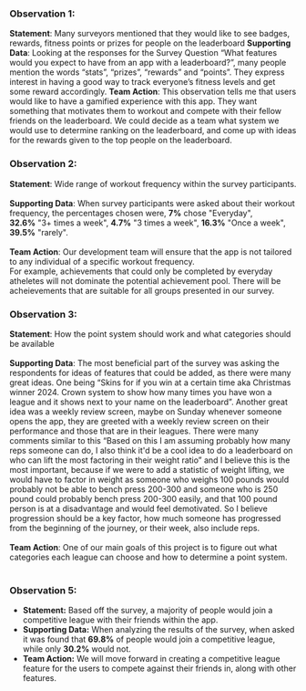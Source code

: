 ### Observation 1:
   **Statement**: Many surveyors mentioned that they would like to see badges, rewards, fitness points or prizes for people on the leaderboard
   **Supporting Data**: Looking at the responses for the Survey Question “What features would you expect to have from an app with a leaderboard?”, many people 
    mention the words “stats”, “prizes”, “rewards” and “points”. They express interest in having a good way to track everyone’s fitness levels and get some 
     reward accordingly.
  **Team Action**: This observation tells me that users would like to have a gamified experience with this app. They want something that motivates them to 
    workout and compete with their fellow friends on the leaderboard. We could decide as a team what system we would use to determine ranking on the 
    leaderboard, and come up with ideas for the rewards given to the top people on the leaderboard. 

### Observation 2:
  **Statement**: Wide range of workout frequency within the survey participants. <br> <br>
  **Supporting Data**: When survey participants were asked about their workout frequency, the percentages chosen were, **7%** chose "Everyday", <br>
  **32.6%** "3+ times a week", **4.7%** "3 times a week", **16.3%** "Once a week", **39.5%** "rarely". <br><br>
  **Team Action**: Our development team will ensure that the app is not tailored to any individual of a specific workout frequency.  <br>
  For example, achievements that could only be completed by everyday atheletes will not dominate the potential achievement pool. There will be acheievements that are suitable for all groups presented in our survey.

### Observation 3:
 **Statement**: How the point system should work and what categories should be available <br> <br>
 **Supporting Data**: The most beneficial part of the survey was asking the respondents for ideas of features that could be added, as there were many great ideas. One being “Skins for if you win at a certain time aka Christmas winner 2024. Crown system to show how many times you have won a league and it shows next to your name on the leaderboard”. Another great idea was a weekly review screen, maybe on Sunday whenever someone opens the app, they are greeted with a weekly review screen on their performance and those that are in their leagues. There were many comments similar to this “Based on this I am assuming probably how many reps someone can do, I also think it'd be a cool idea to do a leaderboard on who can lift the most factoring in their weight ratio” and I believe this is the most important, because if we were to add a statistic of weight lifting, we would have to factor in weight as someone who weighs 100 pounds would probably not be able to bench press 200-300 and someone who is 250 pound could probably bench press 200-300 easily, and that 100 pound person is at a disadvantage and would feel demotivated. So I believe progression should be a key factor, how much someone has progressed from the beginning of the journey, or their week, also include reps. <br> <br>
 **Team Action**: One of our main goals of this project is to figure out what categories each league can choose and how to determine a point system.<br> <br>

### Observation 5:
  - **Statement:** Based off the survey, a majority of people would join a competitive league with their friends within the app.
  - **Supporting Data:** When analyzing the results of the survey, when asked it was found that **69.8%** of people would join a competitive league, while only **30.2%** would not.
  - **Team Action:** We will move forward in creating a competitive league feature for the users to compete against their friends in, along with other features. 
